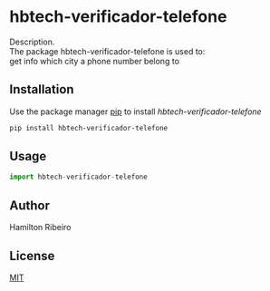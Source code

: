 # hbtech-verificador-telefone

Description.  
The package hbtech-verificador-telefone is used to:  
  get info which city a phone number belong to

## Installation

Use the package manager [pip](https://pip.pypa.io/en/stable/) to install *hbtech-verificador-telefone*

```bash
pip install hbtech-verificador-telefone
```

## Usage

```python
import hbtech-verificador-telefone
```

## Author
Hamilton Ribeiro

## License
[MIT](https://choosealicense.com/licenses/mit/)